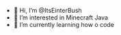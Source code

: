 - 👋 Hi, I’m @ItsEinterBush
- 👀 I’m interested in Minecraft Java
- 🌱 I’m currently learning how o code
